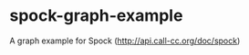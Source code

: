 spock-graph-example
===================

A graph example for Spock (http://api.call-cc.org/doc/spock)

